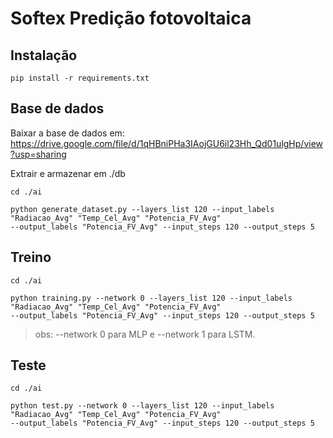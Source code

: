 # Softex Predição fotovoltaica

## Instalação
```
pip install -r requirements.txt
```

## Base de dados

Baixar a base de dados em: https://drive.google.com/file/d/1qHBniPHa3IAojGU6il23Hh_Qd01ulgHp/view?usp=sharing

Extrair e armazenar em ./db

```
cd ./ai

python generate_dataset.py --layers_list 120 --input_labels "Radiacao_Avg" "Temp_Cel_Avg" "Potencia_FV_Avg" 
--output_labels "Potencia_FV_Avg" --input_steps 120 --output_steps 5 
```
## Treino
```
cd ./ai

python training.py --network 0 --layers_list 120 --input_labels "Radiacao_Avg" "Temp_Cel_Avg" "Potencia_FV_Avg" 
--output_labels "Potencia_FV_Avg" --input_steps 120 --output_steps 5 
```
> obs: --network 0 para MLP e --network 1 para LSTM.
## Teste

```
cd ./ai

python test.py --network 0 --layers_list 120 --input_labels "Radiacao_Avg" "Temp_Cel_Avg" "Potencia_FV_Avg" 
--output_labels "Potencia_FV_Avg" --input_steps 120 --output_steps 5
```
